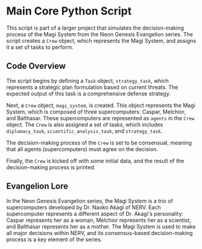 # Main Core Python Script

This script is part of a larger project that simulates the decision-making process of the Magi System from the Neon Genesis Evangelion series. The script creates a `Crew` object, which represents the Magi System, and assigns it a set of tasks to perform.

## Code Overview

The script begins by defining a `Task` object, `strategy_task`, which represents a strategic plan formulation based on current threats. The expected output of this task is a comprehensive defense strategy.

Next, a `Crew` object, `magi_system`, is created. This object represents the Magi System, which is composed of three supercomputers: Caspar, Melchior, and Balthasar. These supercomputers are represented as `agents` in the `Crew` object. The `Crew` is also assigned a set of tasks, which includes `diplomacy_task`, `scientific_analysis_task`, and `strategy_task`.

The decision-making process of the `Crew` is set to be consensual, meaning that all agents (supercomputers) must agree on the decision.

Finally, the `Crew` is kicked off with some initial data, and the result of the decision-making process is printed.

## Evangelion Lore

In the Neon Genesis Evangelion series, the Magi System is a trio of supercomputers developed by Dr. Naoko Akagi of NERV. Each supercomputer represents a different aspect of Dr. Akagi's personality: Caspar represents her as a woman, Melchior represents her as a scientist, and Balthasar represents her as a mother. The Magi System is used to make all major decisions within NERV, and its consensus-based decision-making process is a key element of the series.